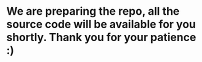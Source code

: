 # We are preparing the repo, all the source code will be available for you shortly. Thank you for your patience :)
